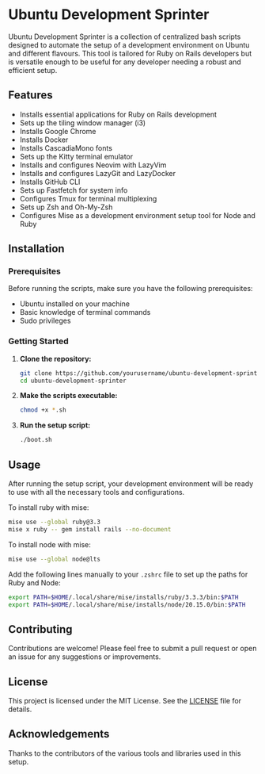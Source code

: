 # Ubuntu Development Sprinter

Ubuntu Development Sprinter is a collection of centralized bash scripts designed to automate the setup of a development environment on Ubuntu and different flavours. This tool is tailored for Ruby on Rails developers but is versatile enough to be useful for any developer needing a robust and efficient setup.

## Features

- Installs essential applications for Ruby on Rails development
- Sets up the tiling window manager (i3)
- Installs Google Chrome
- Installs Docker
- Installs CascadiaMono fonts
- Sets up the Kitty terminal emulator
- Installs and configures Neovim with LazyVim
- Installs and configures LazyGit and LazyDocker
- Installs GitHub CLI
- Sets up Fastfetch for system info
- Configures Tmux for terminal multiplexing
- Sets up Zsh and Oh-My-Zsh
- Configures Mise as a development environment setup tool for Node and Ruby

## Installation

### Prerequisites

Before running the scripts, make sure you have the following prerequisites:

- Ubuntu installed on your machine
- Basic knowledge of terminal commands
- Sudo privileges

### Getting Started

1. **Clone the repository:**

    ```sh
    git clone https://github.com/yourusername/ubuntu-development-sprinter.git
    cd ubuntu-development-sprinter
    ```

2. **Make the scripts executable:**

    ```sh
    chmod +x *.sh
    ```

3. **Run the setup script:**

    ```sh
    ./boot.sh
    ```

## Usage

After running the setup script, your development environment will be ready to use with all the necessary tools and configurations.

To install ruby with mise:
```sh
mise use --global ruby@3.3
mise x ruby -- gem install rails --no-document
```

To install node with mise:
```sh
mise use --global node@lts
```


Add the following lines manually to your `.zshrc` file to set up the paths for Ruby and Node:

```sh
export PATH=$HOME/.local/share/mise/installs/ruby/3.3.3/bin:$PATH 
export PATH=$HOME/.local/share/mise/installs/node/20.15.0/bin:$PATH
```

## Contributing

Contributions are welcome! Please feel free to submit a pull request or open an issue for any suggestions or improvements.

## License

This project is licensed under the MIT License. See the [LICENSE](https://opensource.org/license/MIT) file for details.

## Acknowledgements

Thanks to the contributors of the various tools and libraries used in this setup.
